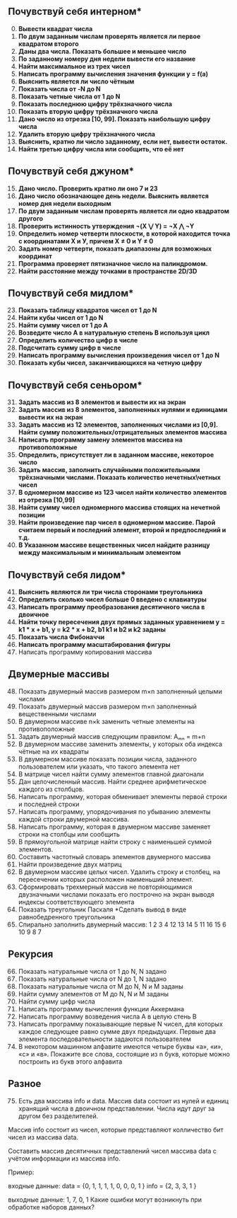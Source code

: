 ## Почувствуй себя интерном*
 0. **Вывести квадрат числа**
 1. **По двум заданным числам проверять является ли первое квадратом второго**
 2. **Даны два числа. Показать большее и меньшее число**
 3. **По заданному номеру дня недели вывести его название**
 4. **Найти максимальное из трех чисел**
 5. **Написать программу вычисления значения функции y = f(a)**
 6. **Выяснить является ли число чётным**
 7. **Показать числа от -N до N**
 8. **Показать четные числа от 1 до N**
 9. **Показать последнюю цифру трёхзначного числа**
10. **Показать вторую цифру трёхзначного числа**
11. **Дано число из отрезка [10, 99]. Показать наибольшую цифру числа**
12. **Удалить вторую цифру трёхзначного числа**
13. **Выяснить, кратно ли число заданному, если нет, вывести остаток.**
14. **Найти третью цифру числа или сообщить, что её нет**

## Почувствуй себя джуном*
15. **Дано число. Проверить кратно ли оно 7 и 23**
16. **Дано число обозначающее день недели. Выяснить является номер дня недели выходным** 
17. **По двум заданным числам проверять является ли одно квадратом другого**
18. **Проверить истинность утверждения ¬(X ⋁ Y) = ¬X ⋀ ¬Y**
19. **Определить номер четверти плоскости, в которой находится точка с координатами Х и У, причем X ≠ 0 и Y ≠ 0**
20. **Задать номер четверти, показать диапазоны для возможных координат**
21. **Программа проверяет пятизначное число на палиндромом.**
22. **Найти расстояние между точками в пространстве 2D/3D**

## Почувствуй себя мидлом*
23. **Показать таблицу квадратов чисел от 1 до N** 
24. **Найти кубы чисел от 1 до N**
25. **Найти сумму чисел от 1 до А**
26. **Возведите число А в натуральную степень B используя цикл**
27. **Определить количество цифр в числе**
28. **Подсчитать сумму цифр в числе**
29. **Написать программу вычисления произведения чисел от 1 до N**
30. **Показать кубы чисел, заканчивающихся на четную цифру**

## Почувствуй себя сеньором*
31. **Задать массив из 8 элементов и вывести их на экран**
32. **Задать массив из 8 элементов, заполненных нулями и единицами вывести их на экран**
33. **Задать массив из 12 элементов, заполненных числами из [0,9]. Найти сумму положительных/отрицательных элементов массива**
34. **Написать программу замену элементов массива на противоположные**
35. **Определить, присутствует ли в заданном массиве, некоторое число** 
36. **Задать массив, заполнить случайными положительными трёхзначными числами. Показать количество нечетных\четных чисел**
37. **В одномерном массиве из 123 чисел найти количество элементов из отрезка [10,99]**
38. **Найти сумму чисел одномерного массива стоящих на нечетной позиции**
39. **Найти произведение пар чисел в одномерном массиве. Парой считаем первый и последний элемент, второй и предпоследний и т.д.**
40. **В Указанном массиве вещественных чисел найдите разницу между максимальным и минимальным элементом**

## Почувствуй себя лидом*
41. **Выяснить являются ли три числа сторонами треугольника** 
42. **Определить сколько чисел больше 0 введено с клавиатуры**
43. **Написать программу преобразования десятичного числа в двоичное**
44. **Найти точку пересечения двух прямых заданных уравнением y = k1 * x + b1, y = k2 * x + b2, b1 k1 и b2 и k2 заданы**
45. **Показать числа Фибоначчи**
46. **Написать программу масштабирования фигуры**
47. Написать программу копирования массива
## Двумерные массивы
48. Показать двумерный массив размером m×n заполненный целыми числами
49. Показать двумерный массив размером m×n заполненный вещественными числами
50. В двумерном массиве n×k заменить четные элементы на противоположные
51. Задать двумерный массив следующим правилом: Aₘₙ = m+n
52. В двумерном массиве заменить элементы, у которых оба индекса чётные на их квадраты
53. В двумерном массиве показать позиции числа, заданного пользователем или указать, что такого элемента нет
54. В матрице чисел найти сумму элементов главной диагонали
55. Дан целочисленный массив. Найти среднее арифметическое каждого из столбцов.
56. Написать программу, которая обменивает элементы первой строки и последней строки
57. Написать программу, упорядочивания по убыванию элементы каждой строки двумерной массива.
58. Написать программу, которая в двумерном массиве заменяет строки на столбцы или сообщить
59. В прямоугольной матрице найти строку с наименьшей суммой элементов.
60. Составить частотный словарь элементов двумерного массива
61. Найти произведение двух матриц
62. В двумерном массиве целых чисел. Удалить строку и столбец, на пересечении которых расположен наименьший элемент.
63. Сформировать трехмерный массив не повторяющимися двузначными числами показать его построчно на экран выводя индексы соответствующего элемента
64. Показать треугольник Паскаля *Сделать вывод в виде равнобедренного треугольника
65. Спирально заполнить двумерный массив:
  1  2  3  4
 12 13 14  5
 11 16 15  6
 10  9  8  7 
## Рекурсия
66. Показать натуральные числа от 1 до N, N задано
67. Показать натуральные числа от N до 1, N задано
68. Показать натуральные числа от M до N, N и M заданы
69. Найти сумму элементов от M до N, N и M заданы
70. Найти сумму цифр числа
71. Написать программу вычисления функции Аккермана
72. Написать программу возведения числа А в целую стень B
73. Написать программу показывающие первые N чисел, для которых каждое следующее равно сумме двух предыдущих. Первые два элемента последовательности задаются пользователем
74. В некотором машинном алфавите имеются четыре буквы «а», «и», «с» и «в». Покажите все слова, состоящие из n букв, которые можно построить из букв этого алфавита
## Разное
75. Есть два массива info и data.
Массив data состоит из нулей и единиц хранящий числа в двоичном представлении. Числа идут друг за другом без разделителей.

Массив info состоит из чисел, которые представляют колличество бит чисел из массива data.

Составить массив десятичных представлений чисел массива data с учётом информации из массива info.

Пример:

входные данные:
data = {0, 1, 1, 1, 1, 0, 0, 0, 1 }
info = {2, 3, 3, 1 }

выходные данные:
1, 7, 0, 1
Какие ошибки могут возникнуть при обработке наборов данных?
